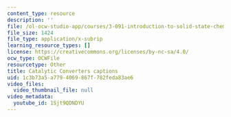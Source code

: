 ```yaml
---
content_type: resource
description: ''
file: /ol-ocw-studio-app/courses/3-091-introduction-to-solid-state-chemistry-fall-2018/1Sjt9QDNDYU_captions.webvtt
file_size: 1424
file_type: application/x-subrip
learning_resource_types: []
license: https://creativecommons.org/licenses/by-nc-sa/4.0/
ocw_type: OCWFile
resourcetype: Other
title: Catalytic Converters captions
uid: 1c3b73a5-a779-4069-867f-782feda83ae6
video_files:
  video_thumbnail_file: null
video_metadata:
  youtube_id: 1Sjt9QDNDYU
---
```


